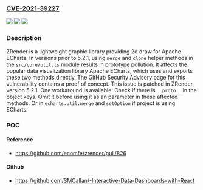 ### [CVE-2021-39227](https://cve.mitre.org/cgi-bin/cvename.cgi?name=CVE-2021-39227)
![](https://img.shields.io/static/v1?label=Product&message=zrender&color=blue)
![](https://img.shields.io/static/v1?label=Version&message=%3C%205.2.1%20&color=brightgreen)
![](https://img.shields.io/static/v1?label=Vulnerability&message=CWE-1321%3A%20Improperly%20Controlled%20Modification%20of%20Object%20Prototype%20Attributes%20('Prototype%20Pollution')&color=brightgreen)

### Description

ZRender is a lightweight graphic library providing 2d draw for Apache ECharts. In versions prior to 5.2.1, using `merge` and `clone` helper methods in the `src/core/util.ts` module results in prototype pollution. It affects the popular data visualization library Apache ECharts, which uses and exports these two methods directly. The GitHub Security Advisory page for this vulnerability contains a proof of concept. This issue is patched in ZRender version 5.2.1. One workaround is available: Check if there is `__proto__` in the object keys. Omit it before using it as an parameter in these affected methods. Or in `echarts.util.merge` and `setOption` if project is using ECharts.

### POC

#### Reference
- https://github.com/ecomfe/zrender/pull/826

#### Github
- https://github.com/SMCallan/-Interactive-Data-Dashboards-with-React

